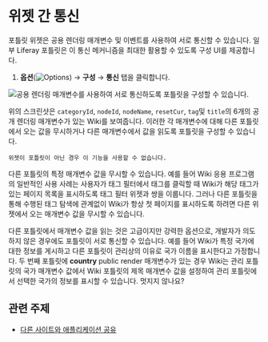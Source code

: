 # 위젯 간 통신

포틀릿 위젯은 공용 렌더링 매개변수 및 이벤트를 사용하여 서로 통신할 수 있습니다. 일부 Liferay 포틀릿은 이 통신 메커니즘을 최대한 활용할 수 있도록 구성 UI를 제공합니다.

1. **옵션**(![Options](../../../../../images/icon-app-options.png)) &rarr; **구성** &rarr; **통신** 탭을 클릭합니다.

![공용 렌더링 매개변수를 사용하여 서로 통신하도록 포틀릿을 구성할 수 있습니다.](./communication-between-widgets/images/01.png)

위의 스크린샷은 `categoryId`, `nodeId`, `nodeName`, `resetCur`, `tag`및 `title`의 6개의 공개 렌더링 매개변수가 있는 Wiki를 보여줍니다. 이러한 각 매개변수에 대해 다른 포틀릿에서 오는 값을 무시하거나 다른 매개변수에서 값을 읽도록 포틀릿을 구성할 수 있습니다.

```{important}
위젯이 포틀릿이 아닌 경우 이 기능을 사용할 수 없습니다.
```

다른 포틀릿의 특정 매개변수 값을 무시할 수 있습니다. 예를 들어 Wiki 응용 프로그램의 일반적인 사용 사례는 사용자가 태그 필터에서 태그를 클릭할 때 Wiki가 해당 태그가 있는 페이지 목록을 표시하도록 태그 필터 위젯과 쌍을 이룹니다. 그러나 다른 포틀릿을 통해 수행된 태그 탐색에 관계없이 Wiki가 항상 첫 페이지를 표시하도록 하려면 다른 위젯에서 오는 매개변수 값을 무시할 수 있습니다.

다른 포틀릿에서 매개변수 값을 읽는 것은 고급이지만 강력한 옵션으로, 개발자가 의도하지 않은 경우에도 포틀릿이 서로 통신할 수 있습니다. 예를 들어 Wiki가 특정 국가에 대한 정보를 게시하고 다른 포틀릿이 관리상의 이유로 국가 이름을 표시한다고 가정합니다. 두 번째 포틀릿에 **country** public render 매개변수가 있는 경우 Wiki는 관리 포틀릿의 국가 매개변수 값에서 Wiki 포틀릿의 제목 매개변수 값을 설정하여 관리 포틀릿에서 선택한 국가의 정보를 표시할 수 있습니다. 멋지지 않나요?

## 관련 주제

* [다른 사이트와 애플리케이션 공유](./sharing-widgets-with-other-sites.md)
